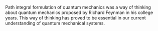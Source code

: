 Path integral formulation of quantum mechanics was a way of thinking about quantum mechanics proposed by Richard Feynman in his college years. This way of thinking has proved to be essential in our current understanding of quantum mechanical systems.